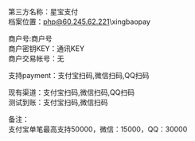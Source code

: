 第三方名称：星宝支付  
档案位置：php@60.245.62.221\xingbaopay

商户号:商户号  
商户密钥KEY：通讯KEY  
商户交易帐号：无

支持payment：支付宝扫码,微信扫码,QQ扫码  

现有渠道：支付宝扫码,微信扫码,QQ扫码  
测试到账：支付宝扫码,微信扫码  

备注：  
支付宝单笔最高支持50000，微信：15000，QQ：30000  